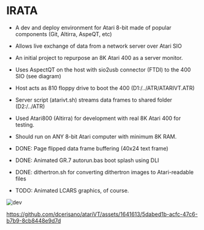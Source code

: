 # IRATA

- A dev and deploy environment for Atari 8-bit made of popular components (Git, Altirra, AspeQT, etc)
- Allows live exchange of data from a network server over Atari SIO
- An initial project to repurpose an 8K Atari 400 as a server monitor.
- Uses AspectQT on the host with sio2usb connector (FTDI) to the 400 SIO (see diagram)
- Host acts as 810 floppy drive to boot the 400 (D1:/../ATR/ATARIVT.ATR)
- Server script (atarivt.sh) streams data frames to shared folder (D2:/../ATR)
- Used Atari800 (Altirra) for development with real 8K Atari 400 for testing.
- Should run on ANY 8-bit Atari computer with minimum 8K RAM.

- DONE: Page flipped data frame buffering (40x24 text frame)
- DONE: Animated GR.7 autorun.bas boot splash using DLI
- DONE: dithertron.sh for converting dithertron images to Atari-readable files
- TODO: Animated LCARS graphics, of course.
  
![dev](https://github.com/dcerisano/atariVT/assets/1641613/68212175-384d-4535-accc-874a3385c240)


https://github.com/dcerisano/atariVT/assets/1641613/5dabed1b-acfc-47c6-b7b9-8cb8448e9d7d

